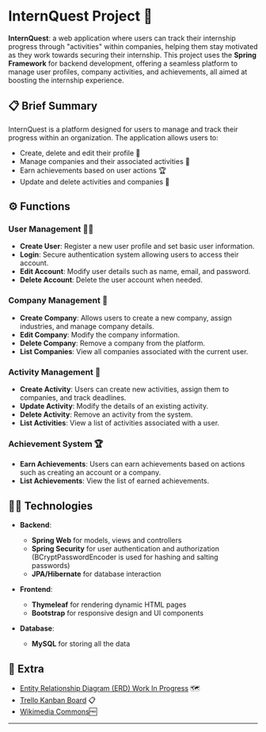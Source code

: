 # InternQuest Project 🚀

**InternQuest**: a web application where users can track their internship progress through "activities" within companies, helping them stay motivated as they work towards securing their internship. This project uses the **Spring Framework** for backend development, offering a seamless platform to manage user profiles, company activities, and achievements, all aimed at boosting the internship experience.

## 📋 Brief Summary

InternQuest is a platform designed for users to manage and track their progress within an organization. The application allows users to:

- Create, delete and edit their profile 👤
- Manage companies and their associated activities 🏢
- Earn achievements based on user actions 🏆
- Update and delete activities and companies 🔧

## ⚙️ Functions

### User Management 🧑‍💼
- **Create User**: Register a new user profile and set basic user information.
- **Login**: Secure authentication system allowing users to access their account.
- **Edit Account**: Modify user details such as name, email, and password.
- **Delete Account**: Delete the user account when needed.

### Company Management 🏢
- **Create Company**: Allows users to create a new company, assign industries, and manage company details.
- **Edit Company**: Modify the company information.
- **Delete Company**: Remove a company from the platform.
- **List Companies**: View all companies associated with the current user.

### Activity Management 📅
- **Create Activity**: Users can create new activities, assign them to companies, and track deadlines.
- **Update Activity**: Modify the details of an existing activity.
- **Delete Activity**: Remove an activity from the system.
- **List Activities**: View a list of activities associated with a user.

### Achievement System 🏆
- **Earn Achievements**: Users can earn achievements based on actions such as creating an account or a company.
- **List Achievements**: View the list of earned achievements.

## 🧑‍💻 Technologies

- **Backend**: 
    - **Spring Web** for models, views and controllers 
    - **Spring Security** for user authentication and authorization (BCryptPasswordEncoder is used for hashing and salting passwords)
    - **JPA/Hibernate** for database interaction

- **Frontend**:
    - **Thymeleaf** for rendering dynamic HTML pages
    - **Bootstrap** for responsive design and UI components
    

- **Database**:
    - **MySQL** for storing all the data

## 🌟 Extra

- [Entity Relationship Diagram (ERD) Work In Progress](insert-link-here) 🗺️
- [Trello Kanban Board](https://trello.com/b/v5k4sJ6D/kanban-java-advanced-internquest) 📋
- [Wikimedia Commons](https://commons.wikimedia.org/wiki/Main_Page)🆓


---
